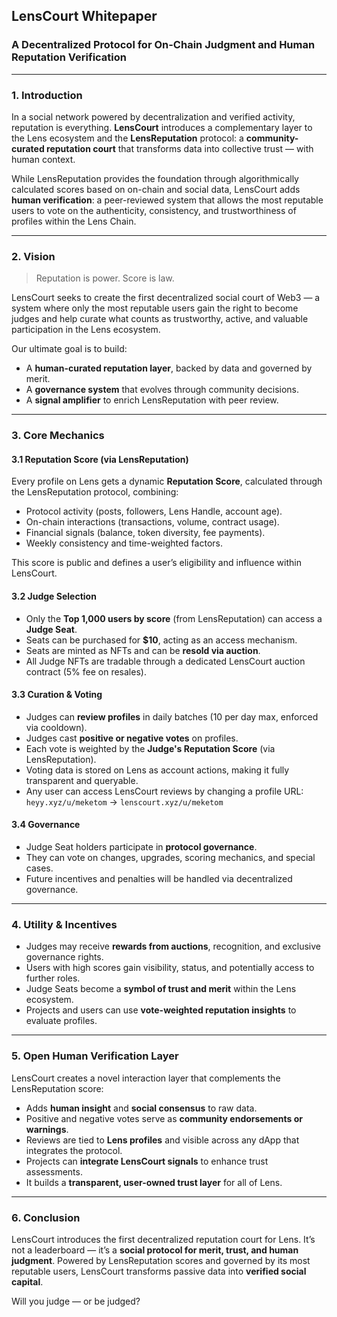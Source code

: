 ## LensCourt Whitepaper

### A Decentralized Protocol for On-Chain Judgment and Human Reputation Verification

---

### 1. Introduction

In a social network powered by decentralization and verified activity, reputation is everything. **LensCourt** introduces a complementary layer to the Lens ecosystem and the **LensReputation** protocol: a **community-curated reputation court** that transforms data into collective trust — with human context.

While LensReputation provides the foundation through algorithmically calculated scores based on on-chain and social data, LensCourt adds **human verification**: a peer-reviewed system that allows the most reputable users to vote on the authenticity, consistency, and trustworthiness of profiles within the Lens Chain.

---

### 2. Vision

> Reputation is power. Score is law.

LensCourt seeks to create the first decentralized social court of Web3 — a system where only the most reputable users gain the right to become judges and help curate what counts as trustworthy, active, and valuable participation in the Lens ecosystem.

Our ultimate goal is to build:

* A **human-curated reputation layer**, backed by data and governed by merit.
* A **governance system** that evolves through community decisions.
* A **signal amplifier** to enrich LensReputation with peer review.

---

### 3. Core Mechanics

#### 3.1 Reputation Score (via LensReputation)

Every profile on Lens gets a dynamic **Reputation Score**, calculated through the LensReputation protocol, combining:

* Protocol activity (posts, followers, Lens Handle, account age).
* On-chain interactions (transactions, volume, contract usage).
* Financial signals (balance, token diversity, fee payments).
* Weekly consistency and time-weighted factors.

This score is public and defines a user’s eligibility and influence within LensCourt.

#### 3.2 Judge Selection

* Only the **Top 1,000 users by score** (from LensReputation) can access a **Judge Seat**.
* Seats can be purchased for **\$10**, acting as an access mechanism.
* Seats are minted as NFTs and can be **resold via auction**.
* All Judge NFTs are tradable through a dedicated LensCourt auction contract (5% fee on resales).

#### 3.3 Curation & Voting

* Judges can **review profiles** in daily batches (10 per day max, enforced via cooldown).
* Judges cast **positive or negative votes** on profiles.
* Each vote is weighted by the **Judge's Reputation Score** (via LensReputation).
* Voting data is stored on Lens as account actions, making it fully transparent and queryable.
* Any user can access LensCourt reviews by changing a profile URL:
  `heyy.xyz/u/meketom` → `lenscourt.xyz/u/meketom`

#### 3.4 Governance

* Judge Seat holders participate in **protocol governance**.
* They can vote on changes, upgrades, scoring mechanics, and special cases.
* Future incentives and penalties will be handled via decentralized governance.

---

### 4. Utility & Incentives

* Judges may receive **rewards from auctions**, recognition, and exclusive governance rights.
* Users with high scores gain visibility, status, and potentially access to further roles.
* Judge Seats become a **symbol of trust and merit** within the Lens ecosystem.
* Projects and users can use **vote-weighted reputation insights** to evaluate profiles.

---

### 5. Open Human Verification Layer

LensCourt creates a novel interaction layer that complements the LensReputation score:

* Adds **human insight** and **social consensus** to raw data.
* Positive and negative votes serve as **community endorsements or warnings**.
* Reviews are tied to **Lens profiles** and visible across any dApp that integrates the protocol.
* Projects can **integrate LensCourt signals** to enhance trust assessments.
* It builds a **transparent, user-owned trust layer** for all of Lens.

---

### 6. Conclusion

LensCourt introduces the first decentralized reputation court for Lens. It’s not a leaderboard — it’s a **social protocol for merit, trust, and human judgment**. Powered by LensReputation scores and governed by its most reputable users, LensCourt transforms passive data into **verified social capital**.

Will you judge — or be judged?
